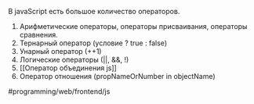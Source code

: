 В javaScript есть большое количество операторов.
1. Арифметические операторы, операторы присваивания, операторы сравнения.
2. Тернарный оператор (условие ? true : false)
3. Унарный оператор (++1)
4. Логические операторы (||, &&, !)
5. [[Оператор объединения js]]
6. Оператор отношения (propNameOrNumber in objectName)

#programming/web/frontend/js